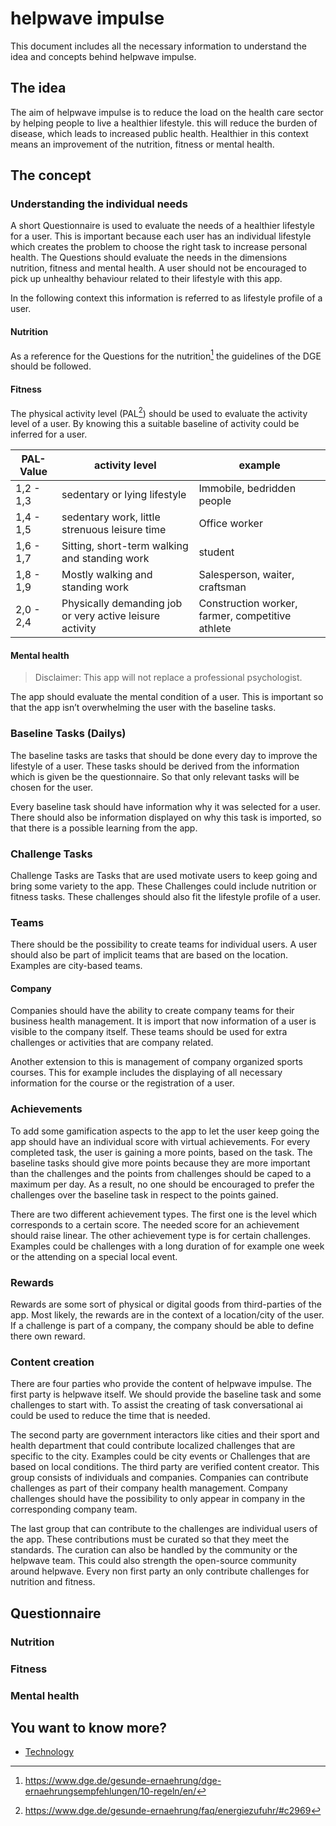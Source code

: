 # helpwave impulse

This document includes all the necessary information to understand the idea and concepts behind helpwave impulse. 

## The idea

The aim of helpwave impulse is to reduce the load on the health care sector by helping people to live a healthier lifestyle. this will reduce the burden of disease, which leads to increased public health. Healthier in this context means an improvement of the nutrition, fitness or mental health.

## The concept

### Understanding the individual needs

A short Questionnaire is used to evaluate the needs of a healthier lifestyle for a user. This is important because each user has an individual lifestyle which creates the problem to choose the right task to increase personal health. The Questions should evaluate the needs in the dimensions nutrition, fitness and mental health. A user should not be encouraged to pick up unhealthy behaviour related to their lifestyle with this app.

In the following context this information is referred to as lifestyle profile of a user.

#### Nutrition

As a reference for the Questions for the nutrition[^Nutrition] the guidelines of the DGE should be followed.

#### Fitness

The physical activity level (PAL[^PAL]) should be used to evaluate the activity level of a user. By knowing this a suitable baseline of activity could be inferred for a user.

| PAL-Value | activity level                                           | example                                          |
|-----------|----------------------------------------------------------|--------------------------------------------------|
| 1,2 - 1,3 | sedentary or lying lifestyle                             | Immobile, bedridden people                       |
| 1,4 - 1,5 | sedentary work, little strenuous leisure time            | Office worker                                    |
| 1,6 - 1,7 | Sitting, short-term walking and standing work            | student                                          |
| 1,8 - 1,9 | Mostly walking and standing work                         | Salesperson, waiter, craftsman                   |
| 2,0 - 2,4 | Physically demanding job or very active leisure activity | Construction worker, farmer, competitive athlete |

#### Mental health

> Disclaimer: This app will not replace a professional psychologist.

The app should evaluate the mental condition of a user. This is important so that the app isn’t overwhelming the user with the baseline tasks. 

### Baseline Tasks (Dailys)

The baseline tasks are tasks that should be done every day to improve the lifestyle of a user. These tasks should be derived from the information which is given be the questionnaire. So that only relevant tasks will be chosen for the user.

Every baseline task should have information why it was selected for a user. There should also be information displayed on why this task is imported, so that there is a possible learning from the app.

### Challenge Tasks

Challenge Tasks are Tasks that are used motivate users to keep going and bring some variety to the app. These Challenges could include nutrition or fitness tasks. These challenges should also fit the lifestyle profile of a user.

### Teams

There should be the possibility to create teams for individual users. A user should also be part of implicit teams that are based on the location. Examples are city-based teams. 

#### Company

Companies should have the ability to create company teams for their business health management. It is import that now information of a user is visible to the company itself. These teams should be used for extra challenges or activities that are company related.

Another extension to this is management of company organized sports courses. This for example includes the displaying of all necessary information for the course or the registration of a user.

### Achievements

To add some gamification aspects to the app to let the user keep going the app should have an individual score with virtual achievements. For every completed task, the user is gaining a more points, based on the task. The baseline tasks should give more points because they are more important than the challenges and the points from challenges should be caped to a maximum per day. As a result, no one should be encouraged to prefer the challenges over the baseline task in respect to the points gained. 

There are two different achievement types. The first one is the level which corresponds to a certain score. The needed score for an achievement should raise linear. The other achievement type is for certain challenges. Examples could be challenges with a long duration of for example one week or the attending on a special local event.

### Rewards

Rewards are some sort of physical or digital goods from third-parties of the app. Most likely, the rewards are in the context of a location/city of the user. If a challenge is part of a company, the company should be able to define there own reward.

### Content creation

There are four parties who provide the content of helpwave impulse. The first party is helpwave itself. We should provide the baseline task and some challenges to start with. To assist the creating of task conversational ai could be used to reduce the time that is needed.

The second party are government interactors like cities and their sport and health department that could contribute localized challenges that are specific to the city. Examples could be city events or Challenges that are based on local conditions. The third party are verified content creator. This group consists of individuals and companies. Companies can contribute challenges as part of their company health management. Company challenges should have the possibility to only appear in company in the corresponding company team.

The last group that can contribute to the challenges are individual users of the app. These contributions must be curated so that they meet the standards. The curation can also be handled by the community or the helpwave team. This could also strength the open-source community around helpwave. Every non first party an only contribute challenges for nutrition and fitness.


## Questionnaire

### Nutrition

### Fitness

### Mental health


## You want to know more?
- [Technology](./technology.md)

[^Nutrition]: https://www.dge.de/gesunde-ernaehrung/dge-ernaehrungsempfehlungen/10-regeln/en/
[^PAL]: https://www.dge.de/gesunde-ernaehrung/faq/energiezufuhr/#c2969